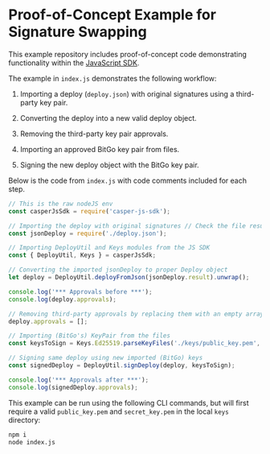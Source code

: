 # Proof-of-Concept Example for Signature Swapping

This example repository includes proof-of-concept code demonstrating functionality within the [JavaScript SDK](https://github.com/casper-ecosystem/casper-js-sdk).

The example in `index.js` demonstrates the following workflow:

1. Importing a deploy (`deploy.json`) with original signatures using a third-party key pair.

2. Converting the deploy into a new valid deploy object.

3. Removing the third-party key pair approvals.

4. Importing an approved BitGo key pair from files.

5. Signing the new deploy object with the BitGo key pair.

Below is the code from `index.js` with code comments included for each step.

```js
// This is the raw nodeJS env
const casperJsSdk = require('casper-js-sdk');

// Importing the deploy with original signatures // Check the file result.deploy.approvals 
const jsonDeploy = require('./deploy.json');

// Importing DeployUtil and Keys modules from the JS SDK
const { DeployUtil, Keys } = casperJsSdk;

// Converting the imported jsonDeploy to proper Deploy object
let deploy = DeployUtil.deployFromJson(jsonDeploy.result).unwrap();

console.log('*** Approvals before ***');
console.log(deploy.approvals);

// Removing third-party approvals by replacing them with an empty array
deploy.approvals = [];

// Importing (BitGo's) KeyPair from the files
const keysToSign = Keys.Ed25519.parseKeyFiles('./keys/public_key.pem', './keys/secret_key.pem');

// Signing same deploy using new imported (BitGo) keys
const signedDeploy = DeployUtil.signDeploy(deploy, keysToSign);

console.log('*** Approvals after ***');
console.log(signedDeploy.approvals);

```

This example can be run using the following CLI commands, but will first require a valid `public_key.pem` and `secret_key.pem` in the local `keys` directory:

```bash
npm i
node index.js
```